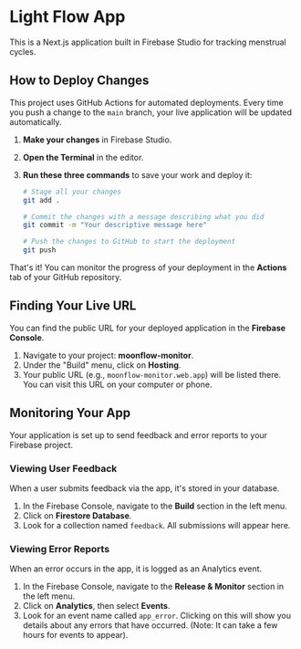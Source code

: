 # Light Flow App

This is a Next.js application built in Firebase Studio for tracking menstrual cycles.

## How to Deploy Changes

This project uses GitHub Actions for automated deployments. Every time you push a change to the `main` branch, your live application will be updated automatically.

1.  **Make your changes** in Firebase Studio.

2.  **Open the Terminal** in the editor.

3.  **Run these three commands** to save your work and deploy it:

    ```bash
    # Stage all your changes
    git add .

    # Commit the changes with a message describing what you did
    git commit -m "Your descriptive message here"

    # Push the changes to GitHub to start the deployment
    git push
    ```

That's it! You can monitor the progress of your deployment in the **Actions** tab of your GitHub repository.

## Finding Your Live URL

You can find the public URL for your deployed application in the **Firebase Console**.
1. Navigate to your project: **moonflow-monitor**.
2. Under the "Build" menu, click on **Hosting**.
3. Your public URL (e.g., `moonflow-monitor.web.app`) will be listed there. You can visit this URL on your computer or phone.

## Monitoring Your App

Your application is set up to send feedback and error reports to your Firebase project.

### Viewing User Feedback
When a user submits feedback via the app, it's stored in your database.
1. In the Firebase Console, navigate to the **Build** section in the left menu.
2. Click on **Firestore Database**.
3. Look for a collection named `feedback`. All submissions will appear here.

### Viewing Error Reports
When an error occurs in the app, it is logged as an Analytics event.
1. In the Firebase Console, navigate to the **Release & Monitor** section in the left menu.
2. Click on **Analytics**, then select **Events**.
3. Look for an event name called `app_error`. Clicking on this will show you details about any errors that have occurred. (Note: It can take a few hours for events to appear).